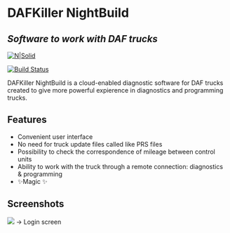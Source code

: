 # DAFKiller NightBuild
## _Software to work with DAF trucks_

[![N|Solid](https://cldup.com/dTxpPi9lDf.thumb.png)](https://nodesource.com/products/nsolid)

[![Build Status](https://travis-ci.org/joemccann/dillinger.svg?branch=master)](https://travis-ci.org/joemccann/dillinger)

DAFKiller NightBuild is a cloud-enabled diagnostic software for DAF trucks created to give more powerful expierence in diagnostics and programming trucks.

## Features
- Convenient user interface
- No need for truck update files called like PRS files
- Possibility to check the correspondence of mileage between control units
- Ability to work with the truck through a remote connection: diagnostics & programming
- ✨Magic ✨

## Screenshots
![](file:///C:/Users/Tech/Documents/loginScreen.png)
-> Login screen

